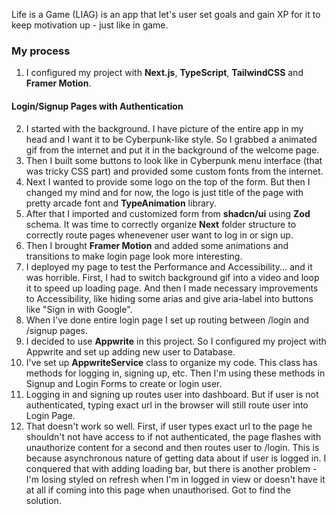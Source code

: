 Life is a Game (LIAG) is an app that let's user set goals and gain XP for it to keep motivation up - just like in game.

### My process

1. I configured my project with **Next.js**, **TypeScript**, **TailwindCSS** and **Framer Motion**.

#### Login/Signup Pages with Authentication

2. I started with the background. I have picture of the entire app in my head and I want it to be Cyberpunk-like style. So I grabbed a animated gif from the internet and put it in the background of the welcome page.
3. Then I built some buttons to look like in Cyberpunk menu interface (that was tricky CSS part) and provided some custom fonts from the internet.
4. Next I wanted to provide some logo on the top of the form. But then I changed my mind and for now, the logo is just title of the page with pretty arcade font and **TypeAnimation** library.
5. After that I imported and customized form from **shadcn/ui** using **Zod** schema. It was time to correctly organize **Next** folder structure to correctly route pages whenevener user want to log in or sign up.
6. Then I brought **Framer Motion** and added some animations and transitions to make login page look more interesting.
7. I deployed my page to test the Performance and Accessibility... and it was horrible. First, I had to switch background gif into a video and loop it to speed up loading page. And then I made necessary improvements to Accessibility, like hiding some arias and give aria-label into buttons like "Sign in with Google".
8. When I've done entire login page I set up routing between /login and /signup pages.
9. I decided to use **Appwrite** in this project. So I configured my project with Appwrite and set up adding new user to Database.
10. I've set up **AppwriteService** class to organize my code. This class has methods for logging in, signing up, etc. Then I'm using these methods in Signup and Login Forms to create or login user.
11. Logging in and signing up routes user into dashboard. But if user is not authenticated, typing exact url in the browser will still route user into Login Page.
12. That doesn't work so well. First, if user types exact url to the page he shouldn't not have access to if not authenticated, the page flashes with unauthorize content for a second and then routes user to /login. This is because asynchronous nature of getting data about if user is logged in. I conquered that with adding loading bar, but there is another problem - I'm losing styled on refresh when I'm in logged in view or doesn't have it at all if coming into this page when unauthorised. Got to find the solution.
